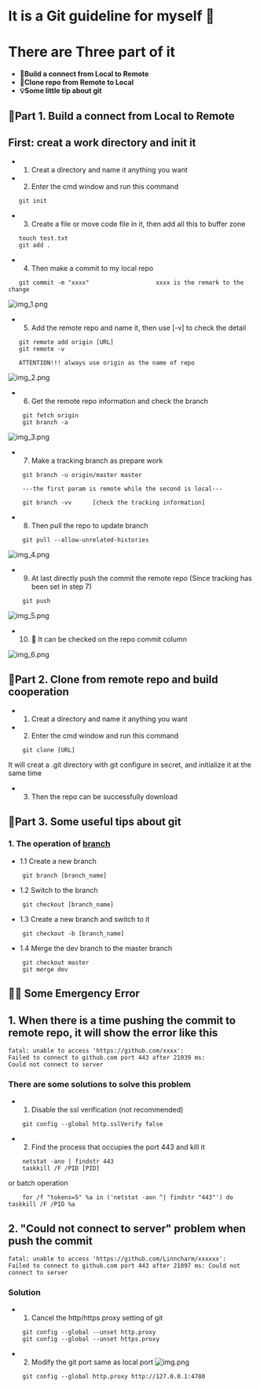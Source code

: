 # It is a Git guideline for myself 🤔

# There are **Three** part of it 
- **🔗Build a connect from Local to Remote** 
- **📖Clone repo from Remote to Local** 
- **💡Some little tip about git** 
## 🔴Part 1. Build a connect from Local to Remote
 
## First: creat a work directory and init it
- 1. Creat a directory and name it anything you want
- 2. Enter the cmd window and run this command
```shell
   git init
```
- 3. Create a file or move code file in it, then add all this to buffer zone 
```shell
   touch test.txt
   git add .
```
- 4. Then make a commit to my local repo
```shell
   git commit -m "xxxx"                   xxxx is the remark to the change 
```
![img_1.png](./png/img_1.png)
- 5. Add the remote repo and name it, then use [-v] to check the detail 
```shell
   git remote add origin [URL]
   git remote -v
```
```
   ATTENTION!!! always use origin as the name of repo
```
![img_2.png](./png/img_2.png)
- 6. Get the remote repo information and check the branch
```shell
    git fetch origin
    git branch -a
```
![img_3.png](./png/img_3.png)
- 7. Make a tracking branch as prepare work
```shell
    git branch -u origin/master master 
    
    ---the first param is remote while the second is local---
```
```shell
    git branch -vv      [check the tracking information]
```
- 8. Then pull the repo to update branch
```shell
    git pull --allow-unrelated-histories
```
![img_4.png](./png/img_4.png)
- 9. At last directly push the commit the remote repo (Since tracking has been set in step 7)
```shell
    git push
```
![img_5.png](./png/img_5.png)
- 10. 🤩 It can be checked on the repo commit column

![img_6.png](./png/img_6.png)
## 🔴Part 2. Clone from remote repo and build cooperation
- 1. Creat a directory and name it anything you want
- 2. Enter the cmd window and run this command
```shell
    git clone [URL]
```
It will creat a .git directory with git configure in secret, and initialize it at the same time
- 3. Then the repo can be successfully download
## 🔴Part 3. Some useful tips about git
### 1. The operation of <u>branch</u>
- 1.1 Create a new branch
```shell
    git branch [branch_name]
```
- 1.2 Switch to the branch
```shell
    git checkout [branch_name]
```
- 1.3 Create a new branch and switch to it
```shell
    git checkout -b [branch_name]
```
- 1.4 Merge the dev branch to the master branch
```shell
    git checkout master
    git merge dev
```

## 🔴🔴 Some Emergency Error
## 1. When there is a time pushing the commit to remote repo, it will show the error like this
```shell
fatal: unable to access 'https://github.com/xxxx': 
Failed to connect to github.com port 443 after 21039 ms: 
Could not connect to server
```
### There are some solutions to solve this problem
- 1. Disable the ssl verification (not recommended)
```shell
    git config --global http.sslVerify false
```
- 2. Find the process that occupies the port 443 and kill it
```shell
    netstat -ano | findstr 443
    taskkill /F /PID [PID]
```
or batch operation
```shell
    for /f "tokens=5" %a in ('netstat -aon ^| findstr "443"') do taskkill /F /PID %a
```
## 2. "Could not connect to server" problem when push the commit
```shell
fatal: unable to access 'https://github.com/Linncharm/xxxxxx': 
Failed to connect to github.com port 443 after 21097 ms: Could not connect to server
```
### Solution
- 1. Cancel the http/https proxy setting of git
```shell
    git config --global --unset http.proxy
    git config --global --unset https.proxy
```
- 2. Modify the git port same as local port
![img.png](png/proxy.png)
```shell
    git config --global http.proxy http://127.0.0.1:4780
```